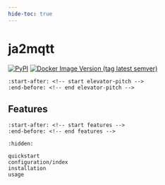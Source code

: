 ```yaml
---
hide-toc: true
---
```


# ja2mqtt

[![PyPI](https://img.shields.io/pypi/v/ja2mqtt?label=PyPI)](https://pypi.org/project/ja2mqtt/)
[![Docker Image Version (tag latest semver)](https://img.shields.io/docker/v/tomvit/ja2mqtt/latest?label=Docker)](https://hub.docker.com/r/tomvit/ja2mqtt/tags)

```{include} ../README.md
:start-after: <!-- start elevator-pitch -->
:end-before: <!-- end elevator-pitch -->
```

## Features

```{include} ../README.md
:start-after: <!-- start features -->
:end-before: <!-- end features -->
```

```{toctree}
:hidden:

quickstart
configuration/index
installation
usage
```

<!-- ```{toctree}
:caption: Development
:hidden:

contributing/index
kitchen-sink/index
stability
changelog
license
``` -->
